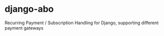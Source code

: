 django-abo
==========

Recurring Payment / Subscription Handling for Django, supporting different payment gateways
